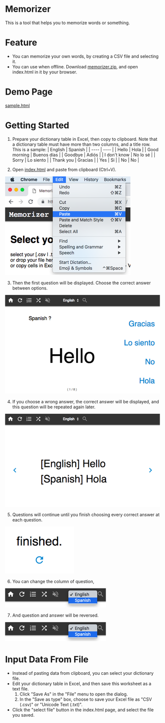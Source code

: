 # Memorizer
This is a tool that helps you to memorize words or something.

# Feature

* You can memorize your own words, by creating a CSV file and selecting it.
* You can use when offline. Download <a href="memorizer.zip" download="memorizer.zip">memorizer.zip</a>, and open index.html in it by your browser.

# Demo Page

<a target="_blank" href="https://mochihashi.github.io/memorizer/sample.html">sample.html</a>

# Getting Started

1. Prepare your dictionary table in Excel, then copy to clipboard. Note that a dictionary table must have more than two columns, and a title row. This is a sample:
| English | Spanish |
| ---- | ---- |
| Hello | Hola |
| Good morning | Buenos días |
| Goodbye | Adiós |
| I don't know | No lo sé |
| Sorry | Lo siento |
| Thank you | Gracias |
| Yes | Si |
| No | No |

2. Open <a target="_blank" href="https://mochihashi.github.io/memorizer/">index.html</a> and paste from clipboard (Ctrl+V).
<img src="https://raw.githubusercontent.com/mochihashi/memorizer/master/images/paste.png">

3. Then the first question will be displayed. Choose the correct answer between options.
<img src="https://raw.githubusercontent.com/mochihashi/memorizer/master/images/question.png">

4. If you choose a wrong answer, the correct answer will be displayed, and this question will be repeated again later.
<img src="https://raw.githubusercontent.com/mochihashi/memorizer/master/images/answer.png">

5. Questions will continue until you finish choosing every correct answer at each question.
<img src="https://raw.githubusercontent.com/mochihashi/memorizer/master/images/finished.png">

6. You can change the column of question,
<img src="https://raw.githubusercontent.com/mochihashi/memorizer/master/images/reverse.png">

7. And question and answer will be reversed.
<img src="https://raw.githubusercontent.com/mochihashi/memorizer/master/images/reverse.png">

# Input Data From File

* Instead of pasting data from clipboard, you can select your dictionary file.
* Edit your dictionary table in Excel, and then save this worksheet as a text file.
  1. Click "Save As" in the "File" menu to open the dialog.
  2. In the "Save as type" box, choose to save your Excel file as "CSV (.csv)" or "Unicode Text (.txt)".
* Click the "select file" button in the index.html page, and select the file you saved.
